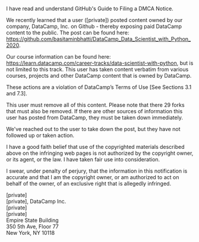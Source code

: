 I have read and understand GitHub's Guide to Filing a DMCA Notice.

We recently learned that a user ([private]) posted content owned by our company, DataCamp, Inc. on Github - thereby exposing paid DataCamp content to the public. The post can be found here: https://github.com/basitaminbhatti/DataCamp_Data_Scientist_with_Python_2020.

Our course information can be found here: https://learn.datacamp.com/career-tracks/data-scientist-with-python, but is not limited to this track. This user has taken content verbatim from various courses, projects and other DataCamp content that is owned by DataCamp.

These actions are a violation of DataCamp’s Terms of Use [See Sections 3.1 and 7.3].

This user must remove all of this content. Please note that there 29 forks that must also be removed. If there are other sources of information this user has posted from DataCamp, they must be taken down immediately.

We've reached out to the user to take down the post, but they have not followed up or taken action.

I have a good faith belief that use of the copyrighted materials described above on the infringing web pages is not authorized by the copyright owner, or its agent, or the law. I have taken fair use into consideration.

I swear, under penalty of perjury, that the information in this notification is accurate and that I am the copyright owner, or am authorized to act on behalf of the owner, of an exclusive right that is allegedly infringed.

[private]  
[private], DataCamp Inc.    
[private]  
[private]  
Empire State Building  
350 5th Ave, Floor 77  
New York, NY 10118  
